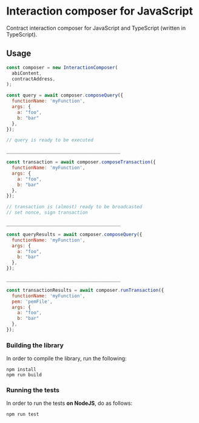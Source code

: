 # Interaction composer for JavaScript

Contract interaction composer for JavaScript and TypeScript (written in TypeScript).

## Usage

```js
const composer = new InteractionComposer(
  abiContent,
  contractAddress,
);

const query = await composer.composeQuery({
  functionName: 'myFunction',
  args: {
    a: "foo", 
    b: "bar"
  },
});

// query is ready to be executed

__________________________________________

const transaction = await composer.composeTransaction({
  functionName: 'myFunction',
  args: {
    a: "foo",
    b: "bar"
  },
});

// transaction is (almost) ready to be broadcasted
// set nonce, sign transaction

__________________________________________

const queryResults = await composer.composeQuery({
  functionName: 'myFunction',
  args: {
    a: "foo",
    b: "bar"
  },
});

__________________________________________

const transactionResults = await composer.runTransaction({
  functionName: 'myFunction',
  pem: 'pemFile',
  args: {
    a: "foo",
    b: "bar"
  },
});
```

### Building the library

In order to compile the library, run the following:

```
npm install
npm run build
```

### Running the tests

In order to run the tests **on NodeJS**, do as follows:

```
npm run test
```
